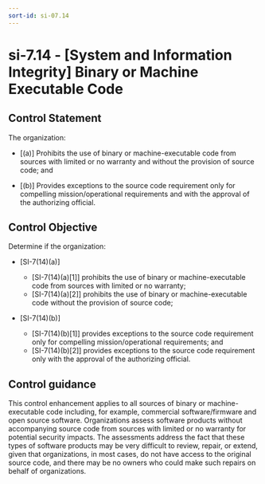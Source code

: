 ```yaml
---
sort-id: si-07.14
---
```


# si-7.14 - \[System and Information Integrity\] Binary or Machine Executable Code

## Control Statement

The organization:

- \[(a)\] Prohibits the use of binary or machine-executable code from sources with limited or no warranty and without the provision of source code; and

- \[(b)\] Provides exceptions to the source code requirement only for compelling mission/operational requirements and with the approval of the authorizing official.

## Control Objective

Determine if the organization:

- \[SI-7(14)(a)\]

  - \[SI-7(14)(a)[1]\] prohibits the use of binary or machine-executable code from sources with limited or no warranty;
  - \[SI-7(14)(a)[2]\] prohibits the use of binary or machine-executable code without the provision of source code;

- \[SI-7(14)(b)\]

  - \[SI-7(14)(b)[1]\] provides exceptions to the source code requirement only for compelling mission/operational requirements; and
  - \[SI-7(14)(b)[2]\] provides exceptions to the source code requirement only with the approval of the authorizing official.

## Control guidance

This control enhancement applies to all sources of binary or machine-executable code including, for example, commercial software/firmware and open source software. Organizations assess software products without accompanying source code from sources with limited or no warranty for potential security impacts. The assessments address the fact that these types of software products may be very difficult to review, repair, or extend, given that organizations, in most cases, do not have access to the original source code, and there may be no owners who could make such repairs on behalf of organizations.
